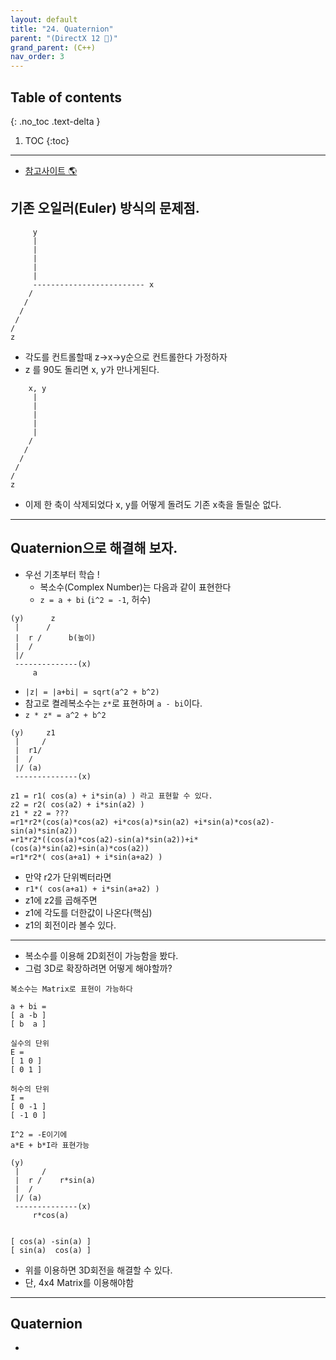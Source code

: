 ```yaml
---
layout: default
title: "24. Quaternion"
parent: "(DirectX 12 🌠)"
grand_parent: (C++)
nav_order: 3
---
```


## Table of contents
{: .no_toc .text-delta }

1. TOC
{:toc}

---

* [참고사이트 🌎](https://www.youtube.com/watch?v=zc8b2Jo7mno)

## 기존 오일러(Euler) 방식의 문제점.

```
     y
     |
     |
     |
     |
     |
     ------------------------- x
    /
   /
  /
 /
/
z
```

* 각도를 컨트롤할때 z->x->y순으로 컨트롤한다 가정하자
* z 를 90도 돌리면 x, y가 만나게된다.

```
    x, y 
     | 
     | 
     | 
     | 
     |  
    / 
   / 
  / 
 / 
/ 
z
```

* 이제 한 축이 삭제되었다 x, y를 어떻게 돌려도 기존 x축을 돌릴순 없다.

---

## Quaternion으로 해결해 보자.

* 우선 기초부터 학습 !
    * 복소수(Complex Number)는 다음과 같이 표현한다
    * `z = a + bi` (`i^2 = -1`, 허수)

```
(y)      z
 |      /
 |  r /      b(높이)
 |  /
 |/
 --------------(x)
     a
```

* `|z| = |a+bi| = sqrt(a^2 + b^2)`
* 참고로 켤레복소수는 `z*`로 표현하며 `a - bi`이다.
* `z * z* = a^2 + b^2`

```
(y)     z1 
 |     / 
 |  r1/       
 |  / 
 |/ (a) 
 --------------(x)

z1 = r1( cos(a) + i*sin(a) ) 라고 표현할 수 있다.
z2 = r2( cos(a2) + i*sin(a2) )
z1 * z2 = ???
=r1*r2*(cos(a)*cos(a2) +i*cos(a)*sin(a2) +i*sin(a)*cos(a2)-sin(a)*sin(a2))
=r1*r2*((cos(a)*cos(a2)-sin(a)*sin(a2))+i*(cos(a)*sin(a2)+sin(a)*cos(a2))
=r1*r2*( cos(a+a1) + i*sin(a+a2) )
```

* 만약 r2가 단위벡터라면
* `r1*( cos(a+a1) + i*sin(a+a2) )`
* z1에 z2를 곱해주면
* z1에 각도를 더한값이 나온다(핵심)
* z1의 회전이라 볼수 있다.

---

- 복소수를 이용해 2D회전이 가능함을 봤다.
- 그럼 3D로 확장하려면 어떻게 해야할까?

```
복소수는 Matrix로 표현이 가능하다

a + bi = 
[ a -b ]
[ b  a ]

실수의 단위
E = 
[ 1 0 ] 
[ 0 1 ]

허수의 단위
I = 
[ 0 -1 ] 
[ -1 0 ]

I^2 = -E이기에
a*E + b*I라 표현가능

(y)       
 |     /  
 |  r /    r*sin(a)  
 |  / 
 |/ (a)  
 --------------(x)
     r*cos(a)


[ cos(a) -sin(a) ]
[ sin(a)  cos(a) ]
```

- 위를 이용하면 3D회전을 해결할 수 있다.
- 단, 4x4 Matrix를 이용해야함

---

## Quaternion

* 